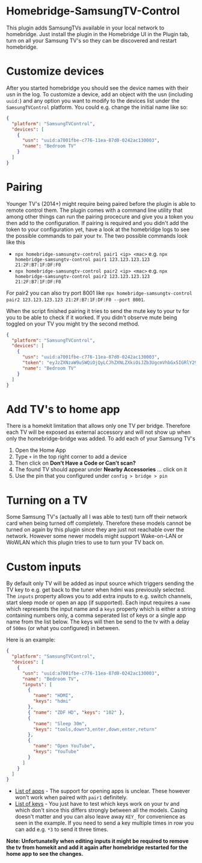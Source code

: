 # Homebridge-SamsungTV-Control

This plugin adds SamsungTVs available in your local network to homebridge. Just install the plugin in the Homebridge UI in the Plugin tab, turn on all your Samsung TV's so they can be discovered and restart homebridge.

# Customize devices

After you started homebridge you should see the device names with their usn in the log. To customize a device, add an object with the usn (including `uuid:`) and any option you want to modify to the devices list under the `SamsungTVControl` platform. You could e.g. change the initial name like so:

```json
{
  "platform": "SamsungTVControl",
  "devices": [
    {
      "usn": "uuid:a7001fbe-c776-11ea-87d0-0242ac130003",
      "name": "Bedroom TV"
    }
  ]
}
```

# Pairing

Younger TV's (2014+) might require being paired before the plugin is able to remote control them. The plugin comes with a command line utility that among other things can run the pairing procecure and give you a token you then add to the configuration. If pairing is required and you didn't add the token to your configuration yet, have a look at the homebridge logs to see the possible commands to pair your tv. The two possible commands look like this

- `npx homebridge-samsungtv-control pair1 <ip> <mac>` e.g. `npx homebridge-samsungtv-control pair1 123.123.123.123 21:2F:B7:1F:DF:F0`
- `npx homebridge-samsungtv-control pair2 <ip> <mac>` e.g. `npx homebridge-samsungtv-control pair2 123.123.123.123 21:2F:B7:1F:DF:F0`

For pair2 you can also try port 8001 like `npx homebridge-samsungtv-control pair2 123.123.123.123 21:2F:B7:1F:DF:F0 --port 8001`.

When the script finished pairing it tries to send the mute key to your tv for you to be able to check if it worked. If you didn't observe mute being toggled on your TV you might try the second method.

```json
{
  "platform": "SamsungTVControl",
  "devices": [
    {
      "usn": "uuid:a7001fbe-c776-11ea-87d0-0242ac130003",
      "token": "eyJzZXNzaW9uSWQiOjQyLCJhZXNLZXkiOiJZb3UgcmVhbGx5IGRlY29kZWQgdGhpcz8g8J+YiSJ9",
      "name": "Bedroom TV"
    }
  ]
}
```

# Add TV's to home app

There is a homekit limitation that allows only one TV per bridge. Therefore each TV will be exposed as external accessory and will not show up when only the homebridge-bridge was added. To add each of your Samsung TV's

1. Open the Home App
2. Type `+` in the top right corner to add a device
3. Then click on **Don't Have a Code or Can't scan?**
4. The found TV should appear under **Nearby Accessories** ... click on it
5. Use the pin that you configured under `config > bridge > pin`

# Turning on a TV

Some Samsung TV's (actually all I was able to test) turn off their network card when being turned off completely. Therefore these models cannot be turned on again by this plugin since they are just not reachable over the network. However some newer models might support Wake-on-LAN or WoWLAN which this plugin tries to use to turn your TV back on.

# Custom inputs

By default only TV will be added as input source which triggers sending the TV key to e.g. get back to the tuner when hdmi was previously selected. The `inputs` property allows you to add extra inputs to e.g. switch channels, start sleep mode or open an app (if supported). Each input requires a `name` which represents the input name and a `keys` property which is either a string containing numbers only, a comma seperated list of keys or a single app name from the list below. The keys will then be send to the tv with a delay of `500ms` (or what you configured) in between.

Here is an example:

```json
{
  "platform": "SamsungTVControl",
  "devices": [
    {
      "usn": "uuid:a7001fbe-c776-11ea-87d0-0242ac130003",
      "name": "Bedroom TV",
      "inputs": [
        {
          "name": "HDMI",
          "keys": "hdmi"
        },
        { "name": "ZDF HD", "keys": "102" },
        {
          "name": "Sleep 30m",
          "keys": "tools,down*3,enter,down,enter,return"
        },
        {
          "name": "Open YouTube",
          "keys": "YouTube"
        }
      ]
    }
  ]
}
```

- [List of apps](https://github.com/Toxblh/samsung-tv-control/blob/HEAD/src/apps.ts) - The support for opening apps is unclear. These however won't work when paired with `pair1` definitely.
- [List of keys](https://github.com/Toxblh/samsung-tv-control/blob/master/src/keys.ts) - You just have to test which keys work on your tv and which don't since this differs strongly between all the models. Casing doesn't matter and you can also leave away `KEY_` for convenience as seen in the example. If you need to send a key multiple times in row you can add e.g. `*3` to send it three times.

**Note: Unfortunatelly when editing inputs it might be required to remove the tv from homekit and add it again after homebridge restarted for the home app to see the changes.**
